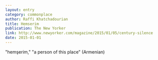 ```yaml
---
layout: entry
category: commonplace
author: Raffi Khatchadourian
title: Hemserim
publication: The New Yorker
link: http://www.newyorker.com/magazine/2015/01/05/century-silence
date: 2015-01-01
---
```


"hemşerim," "a person of this place" (Armenian)


